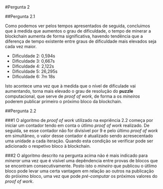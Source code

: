 #Pergunta 2

##Pergunta 2.1

Como podemos ver pelos tempos apresentados de seguida, concluimos que à medida que aumentos o grau de dificuldade, o tempo de minerar a blockchain aumenta de forma significativa, havendo tendência que a diferença de tempo existente entre graus de dificuldade mais elevados seja cada vez maior.

* Dificuldade 2: 0,594s
* Dificuldade 3: 0,667s
* Dificuldade 4: 2,122s 
* Dificuldade 5: 26,295s
* Dificuldade 6: 7m 18s

Isto acontece uma vez que à medida que o nível de dificulade vai aumentando, torna mais elevado o grau de resolução do **puzzle** computacional, que serve de *proof of work*, de forma a os *mineiros* poderem publicar primeiro o próximo bloco da blockchain.

##Pergunta 2.2

###1
O algoritmo de *proof of work* utilizado na expriência 2.2 começa por iniciar um contador tendo em conta o útlimo *proof of work* realizado. De seguida, se esse contador não for divisível por 9 e pelo último *proof of work* em simultâneo, o valor desse contador é atualizado sendo acresecentado uma unidade a cada iteração. Quando esta condição se verificar pode ser adicionado o respetivo bloco à blockchain.

###2
O algoritmo descrito na pergunta acima não é mais indicado para *minerar* uma vez que é visível uma depêndencia entre provas de blocos que se encontram consecutivamente. Posto isto o *mineiro* que publicou o útlimo bloco pode levar uma certa vantagem em relação ao outros na publicação do próiximo bloco, uma vez que pode *pré-computar* os próximos valores do *proof of work*. 
